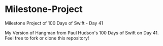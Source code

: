 # Milestone-Project
Milestone Project of 100 Days of Swift - Day 41

My Version of Hangman from Paul Hudson's 100 Days of Swift on Day 41.
Feel free to fork or clone this repository!
